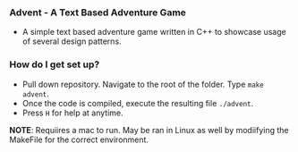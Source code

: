 ### Advent - A Text Based Adventure Game ###

* A simple text based adventure game written in C++ to showcase usage of several design patterns.

### How do I get set up? ###

* Pull down repository. Navigate to the root of the folder. Type `make advent`.
* Once the code is compiled, execute the resulting file `./advent`.
* Press `H` for help at anytime. 

**NOTE**: Requiires a mac to run. May be ran in Linux as well by modiifying the MakeFile for the correct environment.

